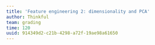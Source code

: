 ```yaml
---
title: 'Feature engineering 2: dimensionality and PCA'
author: Thinkful
team: grading
time: 120
uuid: 914349d2-c21b-4298-a72f-19ae98a61650
---
```


<jupyter notebook-name="model_prep_feature_engineering_2" course-code="DSBC" />

